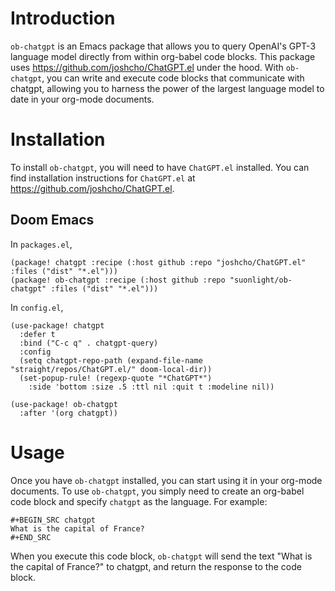 # Introduction

`ob-chatgpt` is an Emacs package that allows you to query OpenAI's GPT-3 language model directly from within org-babel code blocks. This package uses https://github.com/joshcho/ChatGPT.el under the hood. With `ob-chatgpt`, you can write and execute code blocks that communicate with chatgpt, allowing you to harness the power of the largest language model to date in your org-mode documents.

# Installation

To install `ob-chatgpt`, you will need to have `ChatGPT.el` installed. You can find installation instructions for `ChatGPT.el` at https://github.com/joshcho/ChatGPT.el.

## Doom Emacs

In `packages.el`,

``` emacs-lisp
(package! chatgpt :recipe (:host github :repo "joshcho/ChatGPT.el" :files ("dist" "*.el")))
(package! ob-chatgpt :recipe (:host github :repo "suonlight/ob-chatgpt" :files ("dist" "*.el")))
```

In `config.el`,

``` emacs-lisp
(use-package! chatgpt
  :defer t
  :bind ("C-c q" . chatgpt-query)
  :config
  (setq chatgpt-repo-path (expand-file-name "straight/repos/ChatGPT.el/" doom-local-dir))
  (set-popup-rule! (regexp-quote "*ChatGPT*")
    :side 'bottom :size .5 :ttl nil :quit t :modeline nil))

(use-package! ob-chatgpt
  :after '(org chatgpt))
```

# Usage

Once you have `ob-chatgpt` installed, you can start using it in your org-mode documents. To use `ob-chatgpt`, you simply need to create an org-babel code block and specify `chatgpt` as the language. For example:

```
#+BEGIN_SRC chatgpt
What is the capital of France?
#+END_SRC
```

When you execute this code block, `ob-chatgpt` will send the text "What is the capital of France?" to chatgpt, and return the response to the code block.
